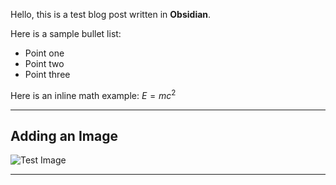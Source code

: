 Hello, this is a test blog post written in **Obsidian**.

Here is a sample bullet list:
- Point one
- Point two
- Point three

Here is an inline math example: $E = mc^2$

---

## Adding an Image

![Test Image](images/profile.png)

---
